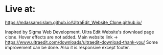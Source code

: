 # Live at:
https://mdassamsislam.github.io/UltraEdit_Website_Clone.github.io/

Inspired by Sigma Web Development. Ultra Edit Website's download page clone. Hover effects are not added. Main website link -> https://www.ultraedit.com/downloads/ultraedit-download-thank-you/ Some improvement can be done. Also it is responsive except footer.
